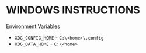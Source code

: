 # WINDOWS INSTRUCTIONS

Environment Variables
* `XDG_CONFIG_HOME` - `C:\<home>\.config`
* `XDG_DATA_HOME` - `C:\<home>`

